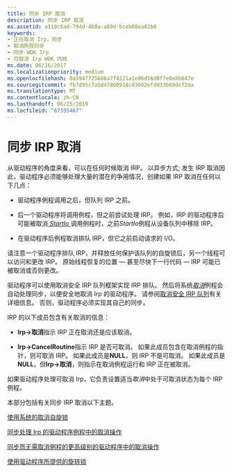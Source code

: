 ```yaml
---
title: 同步 IRP 取消
description: 同步 IRP 取消
ms.assetid: a110c6ad-794d-4b8a-a89d-bceb08ea82b8
keywords:
- 正在取消 Irp，同步
- 取消例程同步
- 同步 WDK Irp
- 可取消 Irp WDK 内核
ms.date: 06/16/2017
ms.localizationpriority: medium
ms.openlocfilehash: 8a5947725b86a7f4221a1e06d56d8f7e0e8b647e
ms.sourcegitcommit: fb7d95c7a5d47860918cd3602efdd33b69dcf2da
ms.translationtype: MT
ms.contentlocale: zh-CN
ms.lasthandoff: 06/25/2019
ms.locfileid: "67355467"
---
```

# <a name="synchronizing-irp-cancellation"></a>同步 IRP 取消





从驱动程序的角度来看，可以在任何时候取消 IRP。 以异步方式; 发生 IRP 取消因此，驱动程序必须能够处理大量的潜在的争用情况，创建如果 IRP 取消在任何以下几点：

-   驱动程序例程调用之后，但队列 IRP 之前。

-   后一个驱动程序将调用例程，但之前尝试处理 IRP。 例如，IRP 的驱动程序后可能被取消[ *StartIo* ](https://docs.microsoft.com/windows-hardware/drivers/ddi/content/wdm/nc-wdm-driver_startio)调用例程时，之前*StartIo*例程从设备队列中移除 IRP。

-   在驱动程序后例程取消排队 IRP，但它之前启动请求的 I/O。

请注意一个驱动程序排队 IRP，并释放任何保护该队列的自旋锁后，另一个线程可以访问和更改 IRP。 原始线程恢复的位置 — 甚至尽快下一行代码 — IRP 可能已被取消或否则更改。

驱动程序可以使用取消安全 IRP 队列框架实现 IRP 排队。 然后将系统[*取消*](https://docs.microsoft.com/windows-hardware/drivers/ddi/content/wdm/nc-wdm-driver_cancel)例程会自动处理同步，以便安全地取消 Irp 的驱动程序。 请参阅[取消安全 IRP 队列](cancel-safe-irp-queues.md)有关详细信息。 否则，驱动程序必须实现其自己的同步。

IRP 的以下成员包含有关取消的信息：

-   **Irp-&gt;取消**指示 IRP 正在取消还是应该取消。

-   **Irp-&gt;CancelRoutine**指示 IRP 是否可取消。 如果此成员包含在取消例程的指针，则可取消 IRP。 如果此成员是**NULL**，则 IRP 不是可取消。 如果此成员是**NULL**，但**Irp-&gt;取消**，则指示在取消例程运行和 IRP 正在被取消。

如果驱动程序处理可取消 Irp，它负责设置适当*取消*中处于可取消状态为每个 IRP 例程。

本部分包括有关同步 IRP 取消以下主题。

[使用系统的取消自旋锁](using-the-system-s-cancel-spin-lock.md)

[同步处理 Irp 的驱动程序例程中的取消操作](synchronizing-cancellation-in-driver-routines-that-process-irps.md)

[同步而无需取消例程的更高级别的驱动程序中的取消操作](synchronizing-cancellation-in-higher-level-drivers-without-cancel-rout.md)

[使用驱动程序所提供的旋转锁](using-a-driver-supplied-spin-lock.md)

 

 




